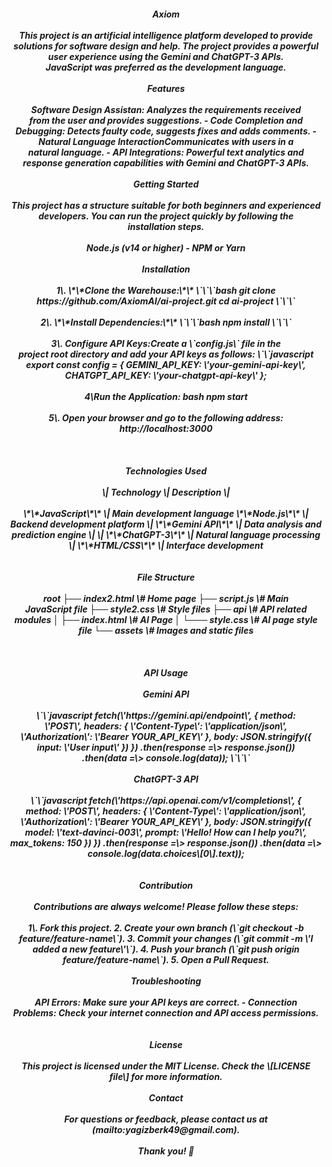 <h5 align="center">Axiom<br><br>This project is an artificial intelligence platform developed to provide<br>solutions for software design and help. The project provides a powerful<br>user experience using the Gemini and ChatGPT-3 APIs.<br>JavaScript was preferred as the development language.<br><br>Features<br><br>Software Design Assistan: Analyzes the requirements received<br>from the user and provides suggestions. - Code Completion and<br>Debugging: Detects faulty code, suggests fixes and adds comments. -<br>Natural Language InteractionCommunicates with users in a<br>natural language. - API Integrations: Powerful text analytics and<br>response generation capabilities with Gemini and ChatGPT-3 APIs.<br><br>Getting Started<br><br>This project has a structure suitable for both beginners and experienced<br>developers. You can run the project quickly by following the<br>installation steps.<br><br>Node.js (v14 or higher) - NPM or Yarn<br><br>Installation<br><br>1\. \*\*Clone the Warehouse:\*\* \`\`\`bash git clone<br>https://github.com/AxiomAI/ai-project.git cd ai-project \`\`\`<br><br>2\. \*\*Install Dependencies:\*\* \`\`\`bash npm install \`\`\`<br><br>3\. Configure API Keys:Create a \`config.js\` file in the<br>project root directory and add your API keys as follows: \`\`javascript<br>export const config = { GEMINI_API_KEY: \'your-gemini-api-key\',<br>CHATGPT_API_KEY: \'your-chatgpt-api-key\' };<br><br>4\Run the Application: bash npm start<br><br>5\. Open your browser and go to the following address:<br>http://localhost:3000 <br><br><br><br>Technologies Used<br><br>\| Technology \| Description \|<br><br>\*\*JavaScript\*\* \| Main development language \*\*Node.js\*\* \|<br>Backend development platform \| \*\*Gemini API\*\* \| Data analysis and<br>prediction engine \| \| \*\*ChatGPT-3\*\* \| Natural language processing<br>\| \*\*HTML/CSS\*\* \| Interface development<br><br><br>File Structure<br><br>root ├── index2.html \# Home page ├── script.js \# Main<br>JavaScript file ├── style2.css \# Style files ├── api \# API related<br>modules │ ├── index.html \# AI Page │ └─── style.css \# AI page style<br>file └── assets \# Images and static files<br><br><br><br>API Usage<br><br>Gemini API<br><br>\`\`javascript fetch(\'https://gemini.api/endpoint\', { method:<br>\'POST\', headers: { \'Content-Type\': \'application/json\',<br>\'Authorization\': \'Bearer YOUR_API_KEY\' }, body: JSON.stringify({<br>input: \'User input\' }) }) .then(response =\> response.json())<br>.then(data =\> console.log(data)); \`\`\`<br><br>ChatGPT-3 API<br><br>\`\`javascript fetch(\'https://api.openai.com/v1/completions\', {<br>method: \'POST\', headers: { \'Content-Type\': \'application/json\',<br>\'Authorization\': \'Bearer YOUR_API_KEY\' }, body: JSON.stringify({<br>model: \'text-davinci-003\', prompt: \'Hello! How can I help you?\',<br>max_tokens: 150 }) }) .then(response =\> response.json()) .then(data =\><br>console.log(data.choices\[0\].text)); <br><br><br>Contribution<br><br>Contributions are always welcome! Please follow these steps:<br><br>1\. Fork this project. 2. Create your own branch (\`git checkout -b<br>feature/feature-name\`). 3. Commit your changes (\`git commit -m \'I<br>added a new feature\'\`). 4. Push your branch (\`git push origin<br>feature/feature-name\`). 5. Open a Pull Request.<br><br>Troubleshooting<br><br>API Errors: Make sure your API keys are correct. - Connection<br>Problems: Check your internet connection and API access permissions.<br><br><br>License<br><br>This project is licensed under the MIT License. Check the \[LICENSE<br>file\] for more information.<br><br>Contact<br><br>For questions or feedback, please contact us at<br>(mailto:yagizberk49@gmail.com).<br><br>Thank you! 🎉</h5>

###
